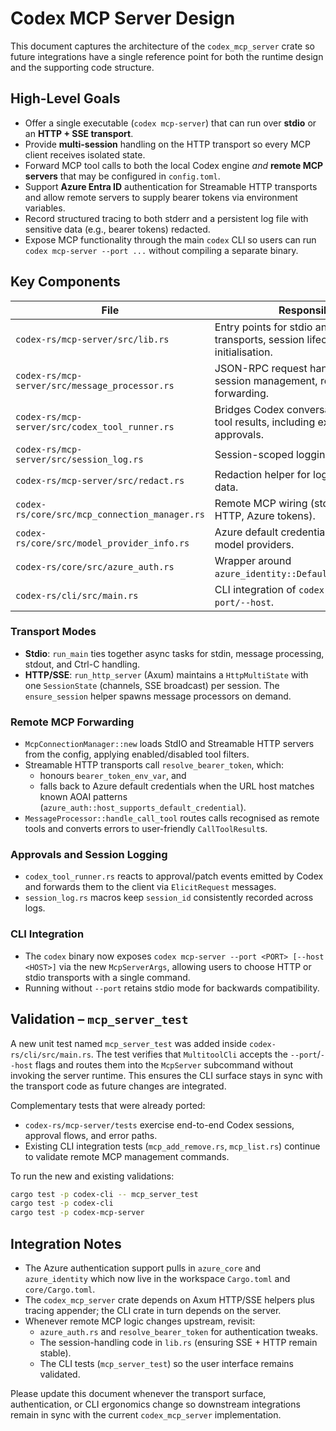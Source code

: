 # Codex MCP Server Design

This document captures the architecture of the `codex_mcp_server` crate so
future integrations have a single reference point for both the runtime design
and the supporting code structure.

## High-Level Goals

* Offer a single executable (`codex mcp-server`) that can run over **stdio** or
  an **HTTP + SSE transport**.
* Provide **multi-session** handling on the HTTP transport so every MCP client
  receives isolated state.
* Forward MCP tool calls to both the local Codex engine *and* **remote MCP
  servers** that may be configured in `config.toml`.
* Support **Azure Entra ID** authentication for Streamable HTTP transports and
  allow remote servers to supply bearer tokens via environment variables.
* Record structured tracing to both stderr and a persistent log file with
  sensitive data (e.g., bearer tokens) redacted.
* Expose MCP functionality through the main `codex` CLI so users can run
  `codex mcp-server --port ...` without compiling a separate binary.

## Key Components

| File | Responsibility |
| --- | --- |
| `codex-rs/mcp-server/src/lib.rs` | Entry points for stdio and HTTP transports, session lifecycle, tracing initialisation. |
| `codex-rs/mcp-server/src/message_processor.rs` | JSON-RPC request handling, Codex session management, remote MCP forwarding. |
| `codex-rs/mcp-server/src/codex_tool_runner.rs` | Bridges Codex conversations with MCP tool results, including exec/patch approvals. |
| `codex-rs/mcp-server/src/session_log.rs` | Session-scoped logging macros. |
| `codex-rs/mcp-server/src/redact.rs` | Redaction helper for logging sensitive data. |
| `codex-rs/core/src/mcp_connection_manager.rs` | Remote MCP wiring (stdio, streamable HTTP, Azure tokens). |
| `codex-rs/core/src/model_provider_info.rs` | Azure default credential support for model providers. |
| `codex-rs/core/src/azure_auth.rs` | Wrapper around `azure_identity::DefaultAzureCredential`. |
| `codex-rs/cli/src/main.rs` | CLI integration of `codex mcp-server --port/--host`. |

### Transport Modes

* **Stdio**: `run_main` ties together async tasks for stdin, message processing,
  stdout, and Ctrl-C handling.
* **HTTP/SSE**: `run_http_server` (Axum) maintains a `HttpMultiState` with one
  `SessionState` (channels, SSE broadcast) per session. The `ensure_session`
  helper spawns message processors on demand.

### Remote MCP Forwarding

* `McpConnectionManager::new` loads StdIO and Streamable HTTP servers from the
  config, applying enabled/disabled tool filters.
* Streamable HTTP transports call `resolve_bearer_token`, which:
  * honours `bearer_token_env_var`, and
  * falls back to Azure default credentials when the URL host matches known AOAI
    patterns (`azure_auth::host_supports_default_credential`).
* `MessageProcessor::handle_call_tool` routes calls recognised as remote tools
  and converts errors to user-friendly `CallToolResult`s.

### Approvals and Session Logging

* `codex_tool_runner.rs` reacts to approval/patch events emitted by Codex and
  forwards them to the client via `ElicitRequest` messages.
* `session_log.rs` macros keep `session_id` consistently recorded across logs.

### CLI Integration

* The `codex` binary now exposes `codex mcp-server --port <PORT> [--host <HOST>]`
  via the new `McpServerArgs`, allowing users to choose HTTP or stdio transports
  with a single command.
* Running without `--port` retains stdio mode for backwards compatibility.

## Validation – `mcp_server_test`

A new unit test named `mcp_server_test` was added inside
`codex-rs/cli/src/main.rs`. The test verifies that `MultitoolCli` accepts the
`--port`/`--host` flags and routes them into the `McpServer` subcommand without
invoking the server runtime. This ensures the CLI surface stays in sync with the
transport code as future changes are integrated.

Complementary tests that were already ported:

* `codex-rs/mcp-server/tests` exercise end-to-end Codex sessions, approval
  flows, and error paths.
* Existing CLI integration tests (`mcp_add_remove.rs`, `mcp_list.rs`) continue
  to validate remote MCP management commands.

To run the new and existing validations:

```bash
cargo test -p codex-cli -- mcp_server_test
cargo test -p codex-cli
cargo test -p codex-mcp-server
```

## Integration Notes

* The Azure authentication support pulls in `azure_core` and `azure_identity`
  which now live in the workspace `Cargo.toml` and
  `core/Cargo.toml`.
* The `codex_mcp_server` crate depends on Axum HTTP/SSE helpers plus tracing
  appender; the CLI crate in turn depends on the server.
* Whenever remote MCP logic changes upstream, revisit:
  * `azure_auth.rs` and `resolve_bearer_token` for authentication tweaks.
  * The session-handling code in `lib.rs` (ensuring SSE + HTTP remain stable).
  * The CLI tests (`mcp_server_test`) so the user interface remains validated.

Please update this document whenever the transport surface, authentication, or
CLI ergonomics change so downstream integrations remain in sync with the current
`codex_mcp_server` implementation.
